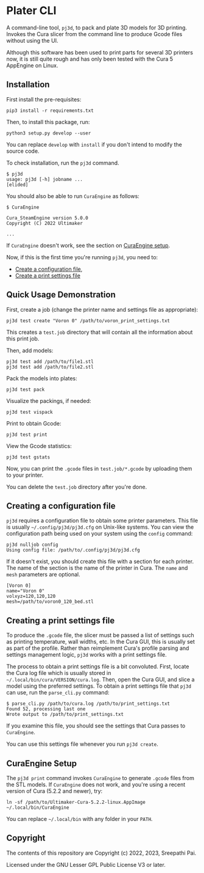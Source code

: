 # Plater CLI

A command-line tool, `pj3d`, to pack and plate 3D models for 3D
printing. Invokes the Cura slicer from the command line to produce
Gcode files without using the UI.

Although this software has been used to print parts for several 3D
printers now, it is still quite rough and has only been tested with
the Cura 5 AppEngine on Linux.

## Installation

First install the pre-requisites:

```
pip3 install -r requirements.txt
```

Then, to install this package, run:

```
python3 setup.py develop --user
```

You can replace `develop` with `install` if you don't intend to modify
the source code.

To check installation, run the `pj3d` command.

```
$ pj3d
usage: pj3d [-h] jobname ...
[elided]
```

You should also be able to run `CuraEngine` as follows:

```
$ CuraEngine

Cura_SteamEngine version 5.0.0
Copyright (C) 2022 Ultimaker

...
```

If `CuraEngine` doesn't work, see the section on [CuraEngine setup](#curaengine-setup).

Now, if this is the first time you're running `pj3d`, you need to:

  - [Create a configuration file](#creating-a-configuration-file),
  - [Create a print settings file](#creating-a-print-settings-file)


## Quick Usage Demonstration

First, create a job (change the printer name and settings file as appropriate):

```
pj3d test create "Voron 0" /path/to/voron_print_settings.txt
```

This creates a `test.job` directory that will contain all the
information about this print job.

Then, add models:

```
pj3d test add /path/to/file1.stl
pj3d test add /path/to/file2.stl
```

Pack the models into plates:
```
pj3d test pack
```

Visualize the packings, if needed:
```
pj3d test vispack
```

Print to obtain Gcode:
```
pj3d test print
```

View the Gcode statistics:
```
pj3d test gstats
```

Now, you can print the `.gcode` files in `test.job/*.gcode` by
uploading them to your printer.

You can delete the `test.job` directory after you're done.


## Creating a configuration file

`pj3d` requires a configuration file to obtain some printer
parameters. This file is usually `~/.config/pj3d/pj3d.cfg` on
Unix-like systems. You can view the configuration path being used on
your system using the `config` command:

```
pj3d nulljob config
Using config file: /path/to/.config/pj3d/pj3d.cfg
```

If it doesn't exist, you should create this file with a section for
each printer. The name of the section is the name of the printer in
Cura.  The `name` and `mesh` parameters are optional.

```
[Voron 0]
name="Voron 0"
volxyz=120,120,120
mesh=/path/to/voron0_120_bed.stl

```

## Creating a print settings file

To produce the `.gcode` file, the slicer must be passed a list of
settings such as printing temperature, wall widths, etc. In the Cura
GUI, this is usually set as part of the profile. Rather than
reimplement Cura's profile parsing and settings management logic,
`pj3d` works with a print settings file.

The process to obtain a print settings file is a bit
convoluted. First, locate the Cura log file which is usually stored in
`~/.local/bin/cura/VERSION/cura.log`. Then, open the Cura GUI, and
slice a model using the preferred settings. To obtain a print settings
file that `pj3d` can use, run the `parse_cli.py` command:

```
$ parse_cli.py /path/to/cura.log /path/to/print_settings.txt
Found 52, processing last one
Wrote output to /path/to/print_settings.txt
```

If you examine this file, you should see the settings that Cura passes
to `CuraEngine`.

You can use this settings file whenever you run `pj3d create`.

## CuraEngine Setup

The `pj3d print` command invokes `CuraEngine` to generate `.gcode`
files from the STL models. If `CuraEngine` does not work, and you're
using a recent version of Cura (5.2.2 and newer), try:

```
ln -sf /path/to/Ultimaker-Cura-5.2.2-linux.AppImage ~/.local/bin/CuraEngine
```

You can replace `~/.local/bin` with any folder in your `PATH`.

## Copyright

The contents of this repository are Copyright (c) 2022, 2023, Sreepathi Pai.

Licensed under the GNU Lesser GPL Public License V3 or later.


